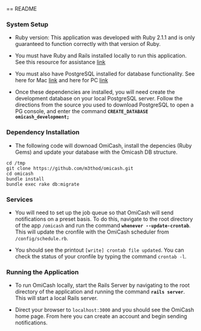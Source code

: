 == README

### System Setup

* Ruby version: This application was developed with Ruby 2.1.1 and is only guaranteed to function correctly with that version of Ruby. 

* You must have Ruby and Rails installed locally to run this application. See this resource for assistance [link](http://installrails.com/)

* You must also have PostgreSQL installed for database functionality. See here for Mac [link](http://postgresapp.com/) and here for PC [link](http://www.postgresql.org/download/windows/)

* Once these dependencies are installed, you will need create the development database on your local PostgreSQL server. Follow the directions from the source you used to download PostgreSQL to open a PG console, and enter the command **`CREATE_DATABASE omicash_development;`**

### Dependency Installation

* The following code will downoad OmiCash, install the depencies (Ruby Gems) and update your database with the Omicash DB structure.

```
cd /tmp
git clone https://github.com/m3thod/omicash.git
cd omicash
bundle install
bundle exec rake db:migrate
```

### Services

* You will need to set up the job queue so that OmiCash will send notifications on a preset basis. To do this, navigate to the root directory of the app `/omicash` and run the command **`whenever --update-crontab`**. This will update the cronfile with the OmiCash scheduler from `/config/schedule.rb`.

* You should see the printout `[write] crontab file updated`. You can check the status of your cronfile by typing the command `crontab -l`.

### Running the Application

* To run OmiCash locally, start the Rails Server by navigating to the root directory of the application and running the command **`rails server`**. This will start a local Rails server.

* Direct your browser to `localhost:3000` and you should see the OmiCash home page. From here you can create an account and begin sending notifications. 


